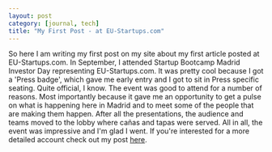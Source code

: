 ```yaml
--- 
layout: post
category: [journal, tech]
title: "My First Post - at EU-Startups.com"
---
```


So here I am writing my first post on my site about my first article posted at EU-Startups.com. In September, I attended Startup Bootcamp Madrid Investor Day representing EU-Startups.com. It was pretty cool because I got a 'Press badge', which gave me early entry and I got to sit in Press specific seating. Quite official, I know. The event was good to attend for a number of reasons. Most importantly because it gave me an opportunity to get a pulse on what is happening here in Madrid and to meet some of the people that are making them happen. After all the presentations, the audience and teams moved to the lobby where cañas and tapas were served. All in all, the event was impressive and I'm glad I went. If you're interested for a more detailed account check out my post <a href="http://www.eu-startups.com/2011/09/startupbootcamp-madrid-investor-day/">here</a>. 